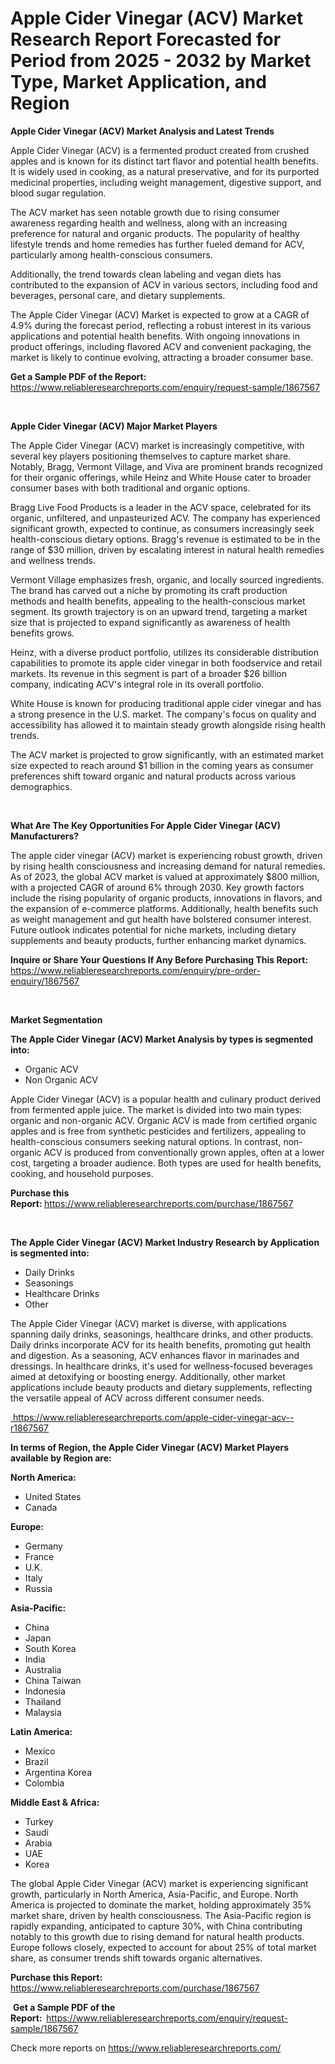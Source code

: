 <p><h1>Apple Cider Vinegar (ACV) Market Research Report Forecasted for Period from 2025 -  2032 by Market Type, Market Application, and Region</h1></p><p><strong>Apple Cider Vinegar (ACV) Market Analysis and Latest Trends</strong></p>
<p><p>Apple Cider Vinegar (ACV) is a fermented product created from crushed apples and is known for its distinct tart flavor and potential health benefits. It is widely used in cooking, as a natural preservative, and for its purported medicinal properties, including weight management, digestive support, and blood sugar regulation. </p><p>The ACV market has seen notable growth due to rising consumer awareness regarding health and wellness, along with an increasing preference for natural and organic products. The popularity of healthy lifestyle trends and home remedies has further fueled demand for ACV, particularly among health-conscious consumers. </p><p>Additionally, the trend towards clean labeling and vegan diets has contributed to the expansion of ACV in various sectors, including food and beverages, personal care, and dietary supplements. </p><p>The Apple Cider Vinegar (ACV) Market is expected to grow at a CAGR of 4.9% during the forecast period, reflecting a robust interest in its various applications and potential health benefits. With ongoing innovations in product offerings, including flavored ACV and convenient packaging, the market is likely to continue evolving, attracting a broader consumer base.</p></p>
<p><strong>Get a Sample PDF of the Report:&nbsp;</strong> <a href="https://www.reliableresearchreports.com/enquiry/request-sample/1867567?utm_campaign=2181&utm_medium=2&utm_source=Github&utm_content=ia&utm_term=28022025&utm_id=apple-cider-vinegar-acv">https://www.reliableresearchreports.com/enquiry/request-sample/1867567</a></p>
<p>&nbsp;</p>
<p><strong>Apple Cider Vinegar (ACV) Major Market Players</strong></p>
<p><p>The Apple Cider Vinegar (ACV) market is increasingly competitive, with several key players positioning themselves to capture market share. Notably, Bragg, Vermont Village, and Viva are prominent brands recognized for their organic offerings, while Heinz and White House cater to broader consumer bases with both traditional and organic options.</p><p>Bragg Live Food Products is a leader in the ACV space, celebrated for its organic, unfiltered, and unpasteurized ACV. The company has experienced significant growth, expected to continue, as consumers increasingly seek health-conscious dietary options. Bragg's revenue is estimated to be in the range of $30 million, driven by escalating interest in natural health remedies and wellness trends.</p><p>Vermont Village emphasizes fresh, organic, and locally sourced ingredients. The brand has carved out a niche by promoting its craft production methods and health benefits, appealing to the health-conscious market segment. Its growth trajectory is on an upward trend, targeting a market size that is projected to expand significantly as awareness of health benefits grows.</p><p>Heinz, with a diverse product portfolio, utilizes its considerable distribution capabilities to promote its apple cider vinegar in both foodservice and retail markets. Its revenue in this segment is part of a broader $26 billion company, indicating ACV's integral role in its overall portfolio.</p><p>White House is known for producing traditional apple cider vinegar and has a strong presence in the U.S. market. The company's focus on quality and accessibility has allowed it to maintain steady growth alongside rising health trends.</p><p>The ACV market is projected to grow significantly, with an estimated market size expected to reach around $1 billion in the coming years as consumer preferences shift toward organic and natural products across various demographics.</p></p>
<p>&nbsp;</p>
<p><strong>What Are The Key Opportunities For Apple Cider Vinegar (ACV) Manufacturers?</strong></p>
<p><p>The apple cider vinegar (ACV) market is experiencing robust growth, driven by rising health consciousness and increasing demand for natural remedies. As of 2023, the global ACV market is valued at approximately $800 million, with a projected CAGR of around 6% through 2030. Key growth factors include the rising popularity of organic products, innovations in flavors, and the expansion of e-commerce platforms. Additionally, health benefits such as weight management and gut health have bolstered consumer interest. Future outlook indicates potential for niche markets, including dietary supplements and beauty products, further enhancing market dynamics.</p></p>
<p><strong>Inquire or Share Your Questions If Any Before Purchasing This Report:</strong> <a href="https://www.reliableresearchreports.com/enquiry/pre-order-enquiry/1867567?utm_campaign=2181&utm_medium=2&utm_source=Github&utm_content=ia&utm_term=28022025&utm_id=apple-cider-vinegar-acv">https://www.reliableresearchreports.com/enquiry/pre-order-enquiry/1867567</a></p>
<p>&nbsp;</p>
<p><strong>Market Segmentation</strong></p>
<p><strong>The Apple Cider Vinegar (ACV) Market Analysis by types is segmented into:</strong></p>
<p><ul><li>Organic ACV</li><li>Non Organic ACV</li></ul></p>
<p><p>Apple Cider Vinegar (ACV) is a popular health and culinary product derived from fermented apple juice. The market is divided into two main types: organic and non-organic ACV. Organic ACV is made from certified organic apples and is free from synthetic pesticides and fertilizers, appealing to health-conscious consumers seeking natural options. In contrast, non-organic ACV is produced from conventionally grown apples, often at a lower cost, targeting a broader audience. Both types are used for health benefits, cooking, and household purposes.</p></p>
<p><strong>Purchase this Report:&nbsp;</strong><a href="https://www.reliableresearchreports.com/purchase/1867567?utm_campaign=2181&utm_medium=2&utm_source=Github&utm_content=ia&utm_term=28022025&utm_id=apple-cider-vinegar-acv">https://www.reliableresearchreports.com/purchase/1867567</a></p>
<p>&nbsp;</p>
<p><strong>The Apple Cider Vinegar (ACV) Market Industry Research by Application is segmented into:</strong></p>
<p><ul><li>Daily Drinks</li><li>Seasonings</li><li>Healthcare Drinks</li><li>Other</li></ul></p>
<p><p>The Apple Cider Vinegar (ACV) market is diverse, with applications spanning daily drinks, seasonings, healthcare drinks, and other products. Daily drinks incorporate ACV for its health benefits, promoting gut health and digestion. As a seasoning, ACV enhances flavor in marinades and dressings. In healthcare drinks, it's used for wellness-focused beverages aimed at detoxifying or boosting energy. Additionally, other market applications include beauty products and dietary supplements, reflecting the versatile appeal of ACV across different consumer needs.</p></p>
<p><a href="https://www.reliableresearchreports.com/apple-cider-vinegar-acv--r1867567?utm_campaign=2181&utm_medium=2&utm_source=Github&utm_content=ia&utm_term=28022025&utm_id=apple-cider-vinegar-acv">&nbsp;https://www.reliableresearchreports.com/apple-cider-vinegar-acv--r1867567</a></p>
<p><strong>In terms of Region, the Apple Cider Vinegar (ACV) Market Players available by Region are:</strong></p>
<p>
    <p> <strong> North America: </strong>
        <ul>
            <li>United States</li>
            <li>Canada</li>
        </ul>
        </p> 
    <p> <strong> Europe: </strong>
        <ul>
            <li>Germany</li>
            <li>France</li>
            <li>U.K.</li>
            <li>Italy</li>
            <li>Russia</li>
        </ul>
        </p> 
    <p> <strong> Asia-Pacific: </strong>
        <ul>
            <li>China</li>
            <li>Japan</li>
            <li>South Korea</li>
            <li>India</li>
            <li>Australia</li>
            <li>China Taiwan</li>
            <li>Indonesia</li>
            <li>Thailand</li>
            <li>Malaysia</li>
        </ul>
        </p> 
    <p> <strong> Latin America: </strong>
        <ul>
            <li>Mexico</li>
            <li>Brazil</li>
            <li>Argentina Korea</li>
            <li>Colombia</li>
        </ul>
        </p> 
    <p> <strong> Middle East & Africa: </strong>
        <ul>
            <li>Turkey</li>
            <li>Saudi</li>
            <li>Arabia</li>
            <li>UAE</li>
            <li>Korea</li>
        </ul>
    </p>
    </p>
<p><p>The global Apple Cider Vinegar (ACV) market is experiencing significant growth, particularly in North America, Asia-Pacific, and Europe. North America is projected to dominate the market, holding approximately 35% market share, driven by health consciousness. The Asia-Pacific region is rapidly expanding, anticipated to capture 30%, with China contributing notably to this growth due to rising demand for natural health products. Europe follows closely, expected to account for about 25% of total market share, as consumer trends shift towards organic alternatives.</p></p>
<p><strong>Purchase this Report: </strong><a href="https://www.reliableresearchreports.com/purchase/1867567?utm_campaign=2181&utm_medium=2&utm_source=Github&utm_content=ia&utm_term=28022025&utm_id=apple-cider-vinegar-acv">https://www.reliableresearchreports.com/purchase/1867567</a></p>
<p>&nbsp;<strong>Get a Sample PDF of the Report:&nbsp;&nbsp;</strong><a href="https://www.reliableresearchreports.com/enquiry/request-sample/1867567?utm_campaign=2181&utm_medium=2&utm_source=Github&utm_content=ia&utm_term=28022025&utm_id=apple-cider-vinegar-acv">https://www.reliableresearchreports.com/enquiry/request-sample/1867567</a></p>
<p><strong></strong></p>
<p>Check more reports on <a href="https://www.reliableresearchreports.com/?utm_campaign=2181&utm_medium=2&utm_source=Github&utm_content=ia&utm_term=28022025&utm_id=apple-cider-vinegar-acv">https://www.reliableresearchreports.com/</a></p>